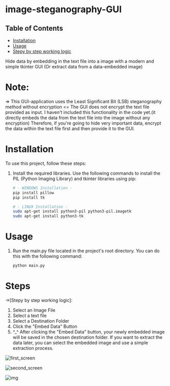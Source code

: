 # image-steganography-GUI

## Table of Contents
- [Installation](#installation)
- [Usage](#usage)
- [Stepy by step working logic](#steps)
  
Hide data by embedding in the text file into a image with a modern and simple tkinter GUI
(Or extract data from a data-embedded image)
# Note:
=> This GUI-application uses the Least Significant Bit (LSB) steganography method without encryption <=
The GUI does not encrypt the text file provided as input. I haven't included this functionality in the code yet.(it directly embeds the data from the text file into the image without any encryption) Therefore, if you're going to hide very important data, encrypt the data within the text file first and then provide it to the GUI.


# Installation

To use this project, follow these steps:

1. Install the required libraries. Use the following commands to install the PIL (Python Imaging Library) and tkinter libraries using pip:

   ```bash
   # - WINDOWS Installation -
   pip install pillow
   pip install tk

   # - LINUX Installation -
   sudo apt-get install python3-pil python3-pil.imagetk
   sudo apt-get install python3-tk

# Usage
1. Run the main.py file located in the project's root directory. You can do this with the following command:
   ```bash
   python main.py

# Steps
->[Stepy by step working logic]:
1. Select an Image File
2. Select a text file
3. Select a Destination Folder
4. Click the "Embed Data" Button
5. ^_^ After clicking the "Embed Data" button, your newly embedded image will be saved in the chosen destination folder. If you want to extract the data later, you can select the embedded image and use a simple extraction process.

![first_screen](https://user-images.githubusercontent.com/101993364/200196667-0f6a0777-24a7-4831-a6ab-bb59abff38a6.png)

![second_screen](https://user-images.githubusercontent.com/101993364/200196811-3280b863-334e-4e96-a883-5eed2f9cf463.png)

![img](https://user-images.githubusercontent.com/101993364/200428001-8cb82509-6221-427d-9537-615accbef44f.jpeg)
